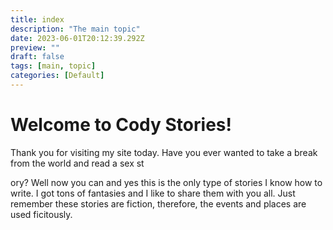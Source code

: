 ```yaml
---
title: index
description: "The main topic"
date: 2023-06-01T20:12:39.292Z
preview: ""
draft: false
tags: [main, topic]
categories: [Default]
---
```

# Welcome to Cody Stories!

Thank you for visiting my site today. Have you ever wanted to take a break from the world and read a sex st

ory? Well now you can and yes this is the only type of stories I know how to write. I got tons of fantasies and I like to share them with you all. Just remember these stories are fiction, therefore, the events and places are used ficitously.
